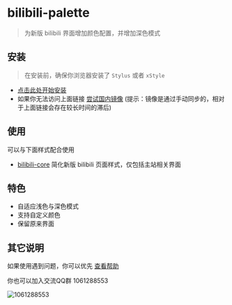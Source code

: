 # bilibili-palette

> 为新版 bilibili 界面增加颜色配置，并增加深色模式

## 安装

> 在安装前，确保你浏览器安装了 `Stylus` 或者 `xStyle`

- [点击此处开始安装](https://tolking.github.io/usercss/bilibili-palette/index.user.css)
- 如果你无法访问上面链接 [尝试国内镜像](https://gitee.com/tolking/usercss/raw/master/bilibili-palette/index.user.css) (提示：镜像是通过手动同步的，相对于上面链接会存在较长时间的滞后)

## 使用

可以与下面样式配合使用

- [bilibili-core](../bilibili-core/README.md) 简化新版 bilibili 页面样式，仅包括主站相关界面

## 特色

- 自适应浅色与深色模式
- 支持自定义颜色
- 保留原来界面

## 其它说明

如果使用遇到问题，你可以优先 [查看帮助](../help.md)

你也可以加入交流QQ群 1061288553

![1061288553](https://i.loli.net/2020/03/28/agCTnyh2ZRDsQm3.jpg)
